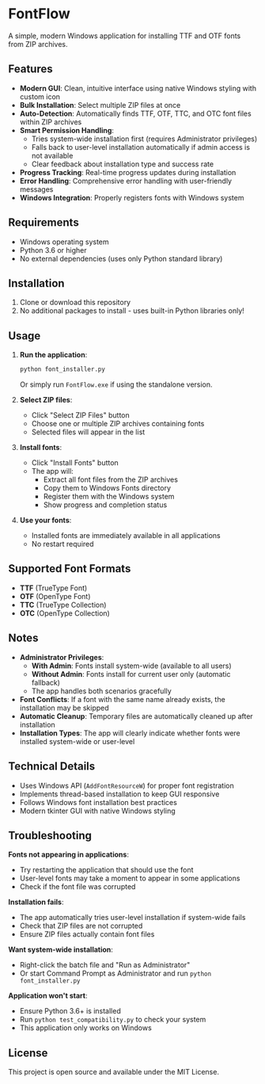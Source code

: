 # FontFlow

A simple, modern Windows application for installing TTF and OTF fonts from ZIP archives.

## Features

- **Modern GUI**: Clean, intuitive interface using native Windows styling with custom icon
- **Bulk Installation**: Select multiple ZIP files at once
- **Auto-Detection**: Automatically finds TTF, OTF, TTC, and OTC font files within ZIP archives
- **Smart Permission Handling**: 
  - Tries system-wide installation first (requires Administrator privileges)
  - Falls back to user-level installation automatically if admin access is not available
  - Clear feedback about installation type and success rate
- **Progress Tracking**: Real-time progress updates during installation
- **Error Handling**: Comprehensive error handling with user-friendly messages
- **Windows Integration**: Properly registers fonts with Windows system

## Requirements

- Windows operating system
- Python 3.6 or higher
- No external dependencies (uses only Python standard library)

## Installation

1. Clone or download this repository
2. No additional packages to install - uses built-in Python libraries only!

## Usage

1. **Run the application**:
   ```bash
   python font_installer.py
   ```
   Or simply run `FontFlow.exe` if using the standalone version.

2. **Select ZIP files**:
   - Click "Select ZIP Files" button
   - Choose one or multiple ZIP archives containing fonts
   - Selected files will appear in the list

3. **Install fonts**:
   - Click "Install Fonts" button
   - The app will:
     - Extract all font files from the ZIP archives
     - Copy them to Windows Fonts directory
     - Register them with the Windows system
     - Show progress and completion status

4. **Use your fonts**:
   - Installed fonts are immediately available in all applications
   - No restart required

## Supported Font Formats

- **TTF** (TrueType Font)
- **OTF** (OpenType Font)
- **TTC** (TrueType Collection)
- **OTC** (OpenType Collection)

## Notes

- **Administrator Privileges**: 
  - **With Admin**: Fonts install system-wide (available to all users)
  - **Without Admin**: Fonts install for current user only (automatic fallback)
  - The app handles both scenarios gracefully
- **Font Conflicts**: If a font with the same name already exists, the installation may be skipped
- **Automatic Cleanup**: Temporary files are automatically cleaned up after installation
- **Installation Types**: The app will clearly indicate whether fonts were installed system-wide or user-level

## Technical Details

- Uses Windows API (`AddFontResourceW`) for proper font registration
- Implements thread-based installation to keep GUI responsive
- Follows Windows font installation best practices
- Modern tkinter GUI with native Windows styling

## Troubleshooting

**Fonts not appearing in applications**:
- Try restarting the application that should use the font
- User-level fonts may take a moment to appear in some applications
- Check if the font file was corrupted

**Installation fails**:
- The app automatically tries user-level installation if system-wide fails
- Check that ZIP files are not corrupted
- Ensure ZIP files actually contain font files

**Want system-wide installation**:
- Right-click the batch file and "Run as Administrator"
- Or start Command Prompt as Administrator and run `python font_installer.py`

**Application won't start**:
- Ensure Python 3.6+ is installed
- Run `python test_compatibility.py` to check your system
- This application only works on Windows

## License

This project is open source and available under the MIT License.
